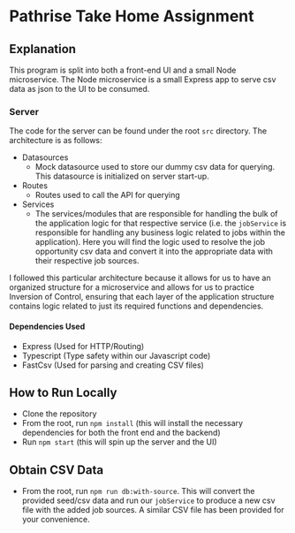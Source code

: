 # Pathrise Take Home Assignment

## Explanation
This program is split into both a front-end UI and a small Node microservice. The Node microservice is a small Express app to serve csv data as json to the UI to be consumed.

### Server
The code for the server can be found under the root `src` directory. The architecture is as follows:

 - Datasources
	 - Mock datasource used to store our dummy csv data for querying. This datasource is initialized on server start-up.
 - Routes
	 - Routes used to call the API for querying
 - Services
	 - The services/modules that are responsible for handling the bulk of the application logic for that respective service (i.e. the `jobService` is responsible for handling any business logic related to jobs within the application). Here you will find the logic used to resolve the job opportunity csv data and convert it into the appropriate data with their respective job sources.
 
 I followed this particular architecture because it allows for us to have an organized structure for a microservice and allows for us to practice Inversion of Control, ensuring that each layer of the application structure contains logic related to just its required functions and dependencies.

#### Dependencies Used

 - Express (Used for HTTP/Routing)
 - Typescript (Type safety within our Javascript code)
 - FastCsv (Used for parsing and creating CSV files)

## How to Run Locally

 - Clone the repository
 - From the root, run `npm install` (this will install the necessary dependencies for both the front end and the backend)
 - Run `npm start` (this will spin up the server and the UI)

## Obtain CSV Data
- From the root, run `npm run db:with-source`. This will convert the provided seed/csv data and run our `jobService` to produce a new csv file with the added job sources. A similar CSV file has been provided for your convenience.
